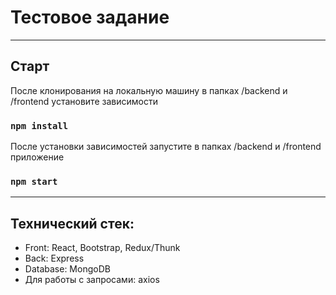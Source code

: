 # Тестовое задание
___
## Старт
После клонирования на локальную машину в папках /backend и /frontend установите зависимости
### `npm install`
После установки зависимостей запустите в папках /backend и /frontend приложение 
### `npm start`
___
## Технический стек:
- Front: React, Bootstrap, Redux/Thunk
- Back: Express
- Database: MongoDB
- Для работы с запросами: axios
